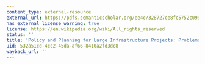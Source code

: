 ```yaml
---
content_type: external-resource
external_url: https://pdfs.semanticscholar.org/ee4c/328727ce8fc5752c099e9939d605bf82caa5.pdf
has_external_license_warning: true
license: https://en.wikipedia.org/wiki/All_rights_reserved
status: ''
title: 'Policy and Planning for Large Infrastructure Projects: Problems, Cures, Causes'
uid: 532a51cd-4cc2-45da-af66-8410a2fd3dc8
wayback_url: ''
---
```

